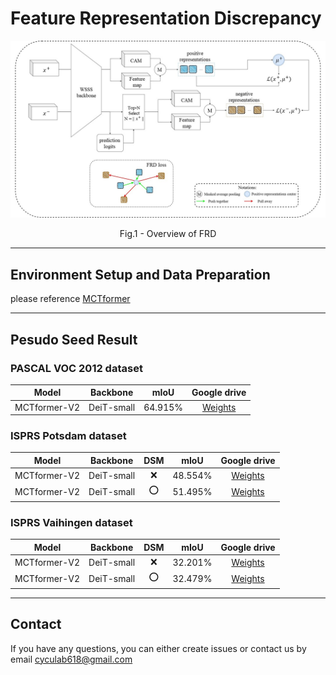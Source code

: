 # Feature Representation Discrepancy


<p align="center">
  <img src="FRD.jpg" width="720" title="Overview of FRD" >
</p>
<p align = "center">
Fig.1 - Overview of FRD
</p>

---

## Environment Setup and Data Preparation 
please reference [MCTformer](https://github.com/xulianuwa/MCTformer)

---

## Pesudo Seed Result
### PASCAL VOC 2012 dataset
<table>
  <thead>
    <tr>
      <th style="text-align:center;">Model</th>
      <th style="text-align:center;">Backbone</th>
      <th style="text-align:center;">mIoU</th>
      <th style="text-align:center;">Google drive</th>
    </tr>
  </thead>
  <tbody>
    <tr>
      <td style="text-align:center;">MCTformer-V2</td>
      <td style="text-align:center;">DeiT-small</td>
      <td style="text-align:center;">64.915%</td>
      <td style="text-align:center;"><a href="https://drive.google.com/file/d/1loK45CexEmkilebWFlDUp3zACH0-F6vr/view?usp=sharing">Weights</a></td>
    </tr>
  </tbody>
</table>


### ISPRS Potsdam dataset

<table>
  <thead>
    <tr>
      <th style="text-align:center;">Model</th>
      <th style="text-align:center;">Backbone</th>
      <th style="text-align:center;">DSM</th>
      <th style="text-align:center;">mIoU</th>
      <th style="text-align:center;">Google drive</th>
    </tr>
  </thead>
  <tbody>
    <tr>
      <td style="text-align:center;">MCTformer-V2</td>
      <td style="text-align:center;">DeiT-small</td>
      <td style="text-align:center;">❌</td>
      <td style="text-align:center;">48.554%</td>
      <td style="text-align:center;"><a href="https://drive.google.com/file/d/1G3UQsR8YGO-6alyU6eWLi_U_CNRXeOpA/view?usp=sharing">Weights</a></td>
    </tr>
    <tr>
      <td style="text-align:center;">MCTformer-V2</td>
      <td style="text-align:center;">DeiT-small</td>
      <td style="text-align:center;">⭕</td>
      <td style="text-align:center;">51.495%</td>
      <td style="text-align:center;"><a href="https://drive.google.com/file/d/1Vh-faghSoX6vB_cTcE1WJzYggDJTCR8A/view?usp=sharing">Weights</a></td>
    </tr>
  </tbody>
</table>


### ISPRS Vaihingen dataset
<table>
  <thead>
    <tr>
      <th style="text-align:center;">Model</th>
      <th style="text-align:center;">Backbone</th>
      <th style="text-align:center;">DSM</th>
      <th style="text-align:center;">mIoU</th>
      <th style="text-align:center;">Google drive</th>
    </tr>
  </thead>
  <tbody>
    <tr>
      <td style="text-align:center;">MCTformer-V2</td>
      <td style="text-align:center;">DeiT-small</td>
      <td style="text-align:center;">❌</td>
      <td style="text-align:center;">32.201%</td>
      <td style="text-align:center;"><a href="https://drive.google.com/file/d/1tI8JiWTUAiobZIw5cLZTiV0Wi6MjrtfN/view?usp=sharing">Weights</a></td>
    </tr>
    <tr>
      <td style="text-align:center;">MCTformer-V2</td>
      <td style="text-align:center;">DeiT-small</td>
      <td style="text-align:center;">⭕</td>
      <td style="text-align:center;">32.479%</td>
      <td style="text-align:center;"><a href="https://drive.google.com/file/d/17DL-DVIG_h0lnoxLld5XzaC8uyMCE-e7/view?usp=sharing">Weights</a></td>
    </tr>
  </tbody>
</table>

---

## Contact
If you have any questions, you can either create issues or contact us by email
[cyculab618@gmail.com](cyculab618@gmail.com)